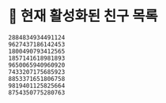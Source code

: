 # 📌 현재 활성화된 친구 목록

```
2884834934491124
9627437186142453
1800490793412565
1857141618981893
9650065940960920
7433207175685923
8853371651806758
9819401125825664
8754350775280763
```
